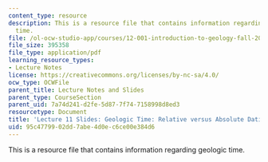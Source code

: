 ```yaml
---
content_type: resource
description: This is a resource file that contains information regarding geologic
  time.
file: /ol-ocw-studio-app/courses/12-001-introduction-to-geology-fall-2013/95c4779902dd7abe4d0ec6ce00e384d6_MIT12_001F13_Lecture11slides.pdf
file_size: 395358
file_type: application/pdf
learning_resource_types:
- Lecture Notes
license: https://creativecommons.org/licenses/by-nc-sa/4.0/
ocw_type: OCWFile
parent_title: Lecture Notes and Slides
parent_type: CourseSection
parent_uid: 7a74d241-d2fe-5d87-7f74-7158998d8ed3
resourcetype: Document
title: 'Lecture 11 Slides: Geologic Time: Relative versus Absolute Dating'
uid: 95c47799-02dd-7abe-4d0e-c6ce00e384d6
---
```

This is a resource file that contains information regarding geologic time.